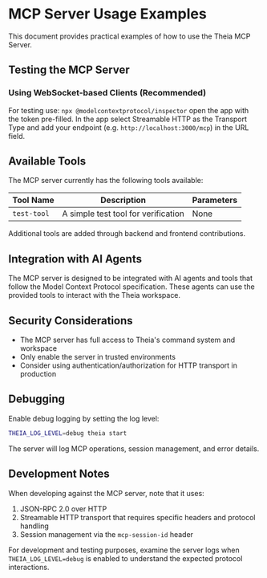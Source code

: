 # MCP Server Usage Examples

This document provides practical examples of how to use the Theia MCP Server.

## Testing the MCP Server

### Using WebSocket-based Clients (Recommended)

For testing use: `npx @modelcontextprotocol/inspector` open the app with the token pre-filled.
In the app select Streamable HTTP as the Transport Type and add your endpoint (e.g. `http://localhost:3000/mcp`) in the URL field.

## Available Tools

The MCP server currently has the following tools available:

| Tool Name | Description | Parameters |
|-----------|-------------|------------|
| `test-tool` | A simple test tool for verification | None |

Additional tools are added through backend and frontend contributions.

## Integration with AI Agents

The MCP server is designed to be integrated with AI agents and tools that follow the Model Context Protocol specification. These agents can use the provided tools to interact with the Theia workspace.

## Security Considerations

- The MCP server has full access to Theia's command system and workspace
- Only enable the server in trusted environments
- Consider using authentication/authorization for HTTP transport in production

## Debugging

Enable debug logging by setting the log level:

```bash
THEIA_LOG_LEVEL=debug theia start
```

The server will log MCP operations, session management, and error details.

## Development Notes

When developing against the MCP server, note that it uses:

1. JSON-RPC 2.0 over HTTP
2. Streamable HTTP transport that requires specific headers and protocol handling
3. Session management via the `mcp-session-id` header

For development and testing purposes, examine the server logs when `THEIA_LOG_LEVEL=debug` is enabled to understand the expected protocol interactions.
